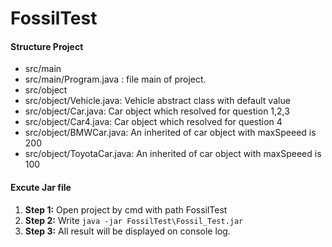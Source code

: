 # FossilTest
#### Structure Project

  - src/main
  - src/main/Program.java : file main of project.
  - src/object
  - src/object/Vehicle.java: Vehicle abstract class with default value
  - src/object/Car.java: Car object which resolved for question 1,2,3
  - src/object/Car4.java: Car object which resolved for question 4
  - src/object/BMWCar.java: An inherited of car object with maxSpeeed is 200
  - src/object/ToyotaCar.java: An inherited of car object with maxSpeeed is 100

#### Excute Jar file

  1. **Step 1:** Open project by cmd with path FossilTest
  2. **Step 2:** Write `java -jar FossilTest\Fossil_Test.jar`
  3. **Step 3:** All result will be displayed on console log.